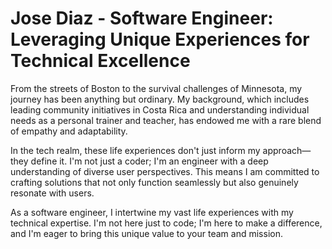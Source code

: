 # Jose Diaz - Software Engineer: Leveraging Unique Experiences for Technical Excellence

From the streets of Boston to the survival challenges of Minnesota, my journey has been anything but ordinary. My background, which includes leading community initiatives in Costa Rica and understanding individual needs as a personal trainer and teacher, has endowed me with a rare blend of empathy and adaptability.

In the tech realm, these life experiences don't just inform my approach—they define it. I'm not just a coder; I'm an engineer with a deep understanding of diverse user perspectives. This means I am committed to crafting solutions that not only function seamlessly but also genuinely resonate with users.

As a software engineer, I intertwine my vast life experiences with my technical expertise. I'm not here just to code; I'm here to make a difference, and I'm eager to bring this unique value to your team and mission.
